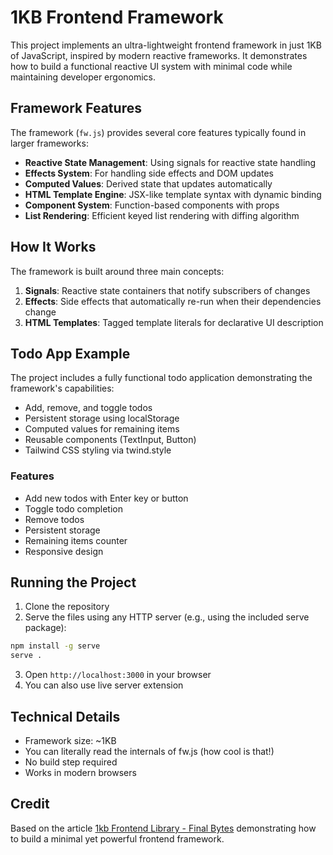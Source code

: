 # 1KB Frontend Framework

This project implements an ultra-lightweight frontend framework in just 1KB of JavaScript, inspired by modern reactive frameworks. It demonstrates how to build a functional reactive UI system with minimal code while maintaining developer ergonomics.

## Framework Features

The framework (`fw.js`) provides several core features typically found in larger frameworks:

- **Reactive State Management**: Using signals for reactive state handling
- **Effects System**: For handling side effects and DOM updates
- **Computed Values**: Derived state that updates automatically
- **HTML Template Engine**: JSX-like template syntax with dynamic binding
- **Component System**: Function-based components with props
- **List Rendering**: Efficient keyed list rendering with diffing algorithm

## How It Works

The framework is built around three main concepts:

1. **Signals**: Reactive state containers that notify subscribers of changes
2. **Effects**: Side effects that automatically re-run when their dependencies change
3. **HTML Templates**: Tagged template literals for declarative UI description

## Todo App Example

The project includes a fully functional todo application demonstrating the framework's capabilities:

- Add, remove, and toggle todos
- Persistent storage using localStorage
- Computed values for remaining items
- Reusable components (TextInput, Button)
- Tailwind CSS styling via twind.style

### Features
- Add new todos with Enter key or button
- Toggle todo completion
- Remove todos
- Persistent storage
- Remaining items counter
- Responsive design

## Running the Project

1. Clone the repository
2. Serve the files using any HTTP server (e.g., using the included serve package):
```bash
npm install -g serve 
serve .
```
3. Open `http://localhost:3000` in your browser
4. You can also use live server extension

## Technical Details

- Framework size: ~1KB
- You can literally read the internals of fw.js (how cool is that!)
- No build step required
- Works in modern browsers

## Credit

Based on the article [1kb Frontend Library - Final Bytes](https://dev.to/fedia/1kb-frontend-library-final-bytes-1n0m) demonstrating how to build a minimal yet powerful frontend framework.